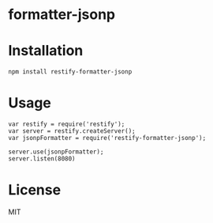 formatter-jsonp
===============

Installation
============

`npm install restify-formatter-jsonp`

Usage
=======

```
var restify = require('restify');
var server = restify.createServer();
var jsonpFormatter = require('restify-formatter-jsonp');

server.use(jsonpFormatter);
server.listen(8080)
```

License
=======

MIT
